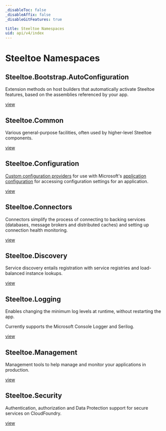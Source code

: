 ```yaml
---
_disableToc: false
_disableAffix: false
_disableGitFeatures: true

title: Steeltoe Namespaces
uid: api/v4/index
---
```


# Steeltoe Namespaces

## Steeltoe.Bootstrap.AutoConfiguration

Extension methods on host builders that automatically activate Steeltoe features, based on the assemblies referenced by your app.

[view](Steeltoe.Bootstrap.AutoConfiguration.yml)

## Steeltoe.Common

Various general-purpose facilities, often used by higher-level Steeltoe components.

[view](Steeltoe.Common.yml)

## Steeltoe.Configuration

[Custom configuration providers](https://docs.microsoft.com/aspnet/core/fundamentals/configuration/#custom-configuration-providers) for use with Microsoft's [application configuration](https://docs.microsoft.com/aspnet/core/fundamentals/configuration/) for accessing configuration settings for an application.

[view](Steeltoe.Configuration.yml)

## Steeltoe.Connectors

Connectors simplify the process of connecting to backing services (databases, message brokers and distributed caches) and setting up connection health monitoring.

[view](Steeltoe.Connectors.yml)

## Steeltoe.Discovery

Service discovery entails registration with service registries and load-balanced instance lookups.

[view](Steeltoe.Discovery.HttpClients.yml)

## Steeltoe.Logging

Enables changing the minimum log levels at runtime, without restarting the app.

Currently supports the Microsoft Console Logger and Serilog.

[view](Steeltoe.Logging.yml)

## Steeltoe.Management

Management tools to help manage and monitor your applications in production.

[view](Steeltoe.Management.Endpoint.yml)

## Steeltoe.Security

Authentication, authorization and Data Protection support for secure services on CloudFoundry.

[view](Steeltoe.Security.Authentication.JwtBearer.yml)
